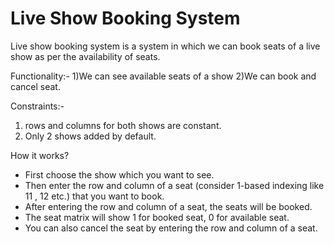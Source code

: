 # Live Show Booking System
Live show booking system is a system in which we can book seats of a live show as per the availability of seats.

Functionality:-
1)We can see available seats of a show
2)We can book and cancel seat.

Constraints:-
1) rows and columns for both shows are constant.
2) Only 2 shows added by default.

How it works?
- First choose the show which you want to see.
- Then enter the row and column of a seat (consider 1-based indexing like 11 , 12 etc.) that you want to book.
- After entering the row and column of a seat, the seats will be booked.
- The seat matrix will show 1 for booked seat, 0 for available seat.
- You can also cancel the seat by entering the row and column of a seat.

